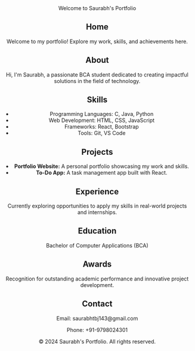 
</head>
<body>
    <header>
        Welcome to Saurabh's Portfolio
    <section id="home">
        <h1>Home</h1>
        <p>Welcome to my portfolio! Explore my work, skills, and achievements here.</p>
    </section>
    <section id="about">
        <h1>About</h1>
        <p>Hi, I'm Saurabh, a passionate BCA student dedicated to creating impactful solutions in the field of technology.</p>
    </section>
    <section id="skills">
        <h1>Skills</h1>
        <ul>
            <li>Programming Languages: C, Java, Python</li>
            <li>Web Development: HTML, CSS, JavaScript</li>
            <li>Frameworks: React, Bootstrap</li>
            <li>Tools: Git, VS Code</li>
        </ul>
    </section>
    <section id="projects">
        <h1>Projects</h1>
        <ul>
            <li><strong>Portfolio Website:</strong> A personal portfolio showcasing my work and skills.</li>
            <li><strong>To-Do App:</strong> A task management app built with React.</li>
        </ul>
    </section>
    <section id="experience">
        <h1>Experience</h1>
        <p>Currently exploring opportunities to apply my skills in real-world projects and internships.</p>
    </section>
    <section id="education">
        <h1>Education</h1>
        <p>Bachelor of Computer Applications (BCA)</p>
    </section>
    <section id="awards">
        <h1>Awards</h1>
        <p>Recognition for outstanding academic performance and innovative project development.</p>
    </section>
    <section id="contact">
        <h1>Contact</h1>
        <p>Email: saurabhtbj143@gmail.com</p>
        <p>Phone: +91-9798024301</p>
    </section>
    <footer>
        &copy; 2024 Saurabh's Portfolio. All rights reserved.
    </footer>
</body>
</html>
